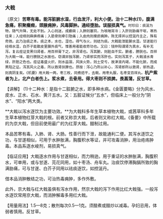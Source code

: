 ### 大戟

〔原文〕**苦寒有毒。能泻脏腑水湿，行血发汗，利大小便。治十二种水(1)，腹满急痛，积聚癥瘕，颈腋痈肿，风毒脚肿。通经堕胎。误服损真气。**<small>时珍曰：痰涎为物，随气升降，无处不到。入心则迷，成癫痫；入肺则塞窍，为咳喘背冷；入肝则胁痛干呕，寒热往来；入经络则麻痹疼痛；入筋骨则牵引隐痛；入皮肉则瘰疬痈肿。陈无择并以控涎丹主之，殊有奇效。此乃治痰之本。痰之本，水也，湿也。得气与火，则结为痰。大戟能泄脏腑水湿。甘遂能行经络水湿，白芥子能散皮里膜外痰气，惟善用者能收奇功也。又曰：钱仲阳谓肾为真水，有补无泻。复云痘证变黑归肾者，用百祥膏下之，非泻肾也。泻其腑，则脏自不实。腑者，膀胱也。百祥为大戟一味，能行膀胱之水故也。窃谓非独泻腑，乃肾邪实而泻肝也。实则泻其子，大戟浸水青绿，肝胆之色也。痘证毒盛火炽，则水益涸，风挟火势，则土受亏，故津液内竭，不能化脓，而成黑陷之证。泻其风火之毒，所以救肾扶脾也。昂按：泻心乃所以补心，泻肾即所以救肾，邪热退，则真阴复矣。《机要》用大戟一两，枣三枚，同煮焙干，去戟，用枣丸服，名枣变百祥丸。</small>**杭产紫者为上，北产白者伤上。浆水煮，去骨用。得大枣则不损脾。畏菖蒲，反甘草。**

【讲解】 (1)十二种水：是指十二脏腑之水，即多种水病。《金匮要略》分为风水、皮水、正水、石水、黄汗五水。又：五脏证候分“五水”，但临床上一般分为“阴水”、“阳水”两大类。

**大戟以泻水逐饮为主要功效。**为大戟科多年生草本植物大戟，或茜草科多年生草本植物红芽大戟的根。前者又称京大戟，后者则又称红大戟。《备要》中所载的为京大戟，但目前使用最广的为红芽大戟。醋制过用。

本品苦寒有毒。入肺、肾、大肠。性善行而下泄，故能通利二便。其泻水逐饮之功，与甘遂相似，可用于水肿胀满，胸腹积水等证，并可攻毒消肿，用治疮疡肿毒。本品系逐水峻剂，易损真气。

【临证应用】大戟逐水作用与甘遂相似，而力稍逊。用于重证的水肿胀满，胸腹积水，可单用，或与甘遂、芫花同用，如十枣汤、舟车丸。治痰饮停滞胸膈所致的胸满胁痛，可与甘遂、白芥子同用以祛痰逐饮，如控涎丹。

借本品消肿散结之功，可治热毒痈肿，多作外敷。

此外，京大戟与红大戟虽俱有泻水作用，然京大戟的泻下作用比红大戟强。一般泻水逐饮常用京大戟，而消肿解毒多用红大戟。

【用量用法】1.5—8克；散剂每次0.5—1克。须醋煮或醋炒以减毒。孕妇忌用，体弱者慎用。反甘草。
